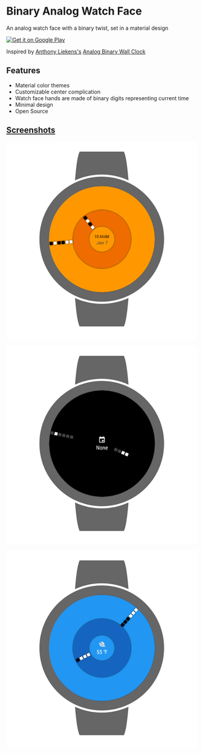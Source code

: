 # Binary Analog Watch Face

An analog watch face with a binary twist, set in a material design

<a href="https://play.google.com/store/apps/details?id=com.vorsk.binaryanalog">
    <img alt="Get it on Google Play"
        height="80"
        src="https://play.google.com/intl/en_us/badges/images/generic/en_badge_web_generic.png" />
</a>

Inspired by [Anthony Liekens's](http://anthony.liekens.net/) [Analog Binary Wall Clock](http://anthony.liekens.net/static/analogbinaryclock.html)

## Features

 * Material color themes
 * Customizable center complication
 * Watch face hands are made of binary digits representing current time
 * Minimal design
 * Open Source

## [Screenshots](Screenshots/)

![Binary Analog Watch face](Screenshots/Screenshot_1547614024_framed.png)

![Binary Analog Watch face Ambient](Screenshots/Screenshot_1547613908_framed.png)

![Binary Analog Watch face](Screenshots/Screenshot_1547614121_framed.png)
